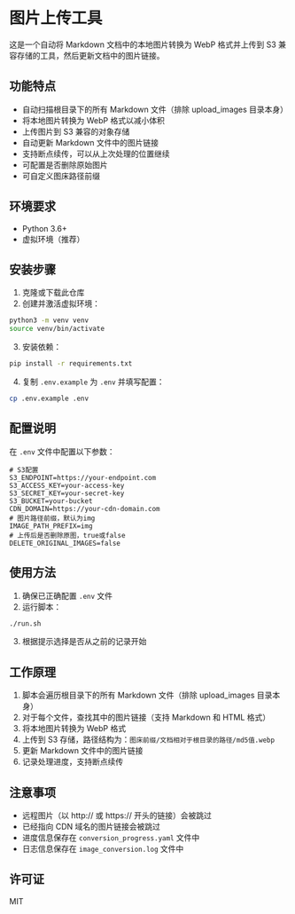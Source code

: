 # 图片上传工具

这是一个自动将 Markdown 文档中的本地图片转换为 WebP 格式并上传到 S3 兼容存储的工具，然后更新文档中的图片链接。

## 功能特点

- 自动扫描根目录下的所有 Markdown 文件（排除 upload_images 目录本身）
- 将本地图片转换为 WebP 格式以减小体积
- 上传图片到 S3 兼容的对象存储
- 自动更新 Markdown 文件中的图片链接
- 支持断点续传，可以从上次处理的位置继续
- 可配置是否删除原始图片
- 可自定义图床路径前缀

## 环境要求

- Python 3.6+
- 虚拟环境（推荐）

## 安装步骤

1. 克隆或下载此仓库
2. 创建并激活虚拟环境：

```bash
python3 -m venv venv
source venv/bin/activate
```

3. 安装依赖：

```bash
pip install -r requirements.txt
```

4. 复制 `.env.example` 为 `.env` 并填写配置：

```bash
cp .env.example .env
```

## 配置说明

在 `.env` 文件中配置以下参数：

```
# S3配置
S3_ENDPOINT=https://your-endpoint.com
S3_ACCESS_KEY=your-access-key
S3_SECRET_KEY=your-secret-key
S3_BUCKET=your-bucket
CDN_DOMAIN=https://your-cdn-domain.com
# 图片路径前缀，默认为img
IMAGE_PATH_PREFIX=img
# 上传后是否删除原图，true或false
DELETE_ORIGINAL_IMAGES=false
```

## 使用方法

1. 确保已正确配置 `.env` 文件
2. 运行脚本：

```bash
./run.sh
```

3. 根据提示选择是否从之前的记录开始

## 工作原理

1. 脚本会遍历根目录下的所有 Markdown 文件（排除 upload_images 目录本身）
2. 对于每个文件，查找其中的图片链接（支持 Markdown 和 HTML 格式）
3. 将本地图片转换为 WebP 格式
4. 上传到 S3 存储，路径结构为：`图床前缀/文档相对于根目录的路径/md5值.webp`
5. 更新 Markdown 文件中的图片链接
6. 记录处理进度，支持断点续传

## 注意事项

- 远程图片（以 http:// 或 https:// 开头的链接）会被跳过
- 已经指向 CDN 域名的图片链接会被跳过
- 进度信息保存在 `conversion_progress.yaml` 文件中
- 日志信息保存在 `image_conversion.log` 文件中

## 许可证

MIT 